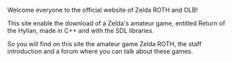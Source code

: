 Welcome everyone to the official website of Zelda ROTH and OLB!

This site enable the download of a Zelda's amateur game, entitled Return of the Hylian, made in C++ and with the SDL libraries.

So you will find on this site the amateur game Zelda ROTH, the staff introduction and a forum where you can talk about these games.

